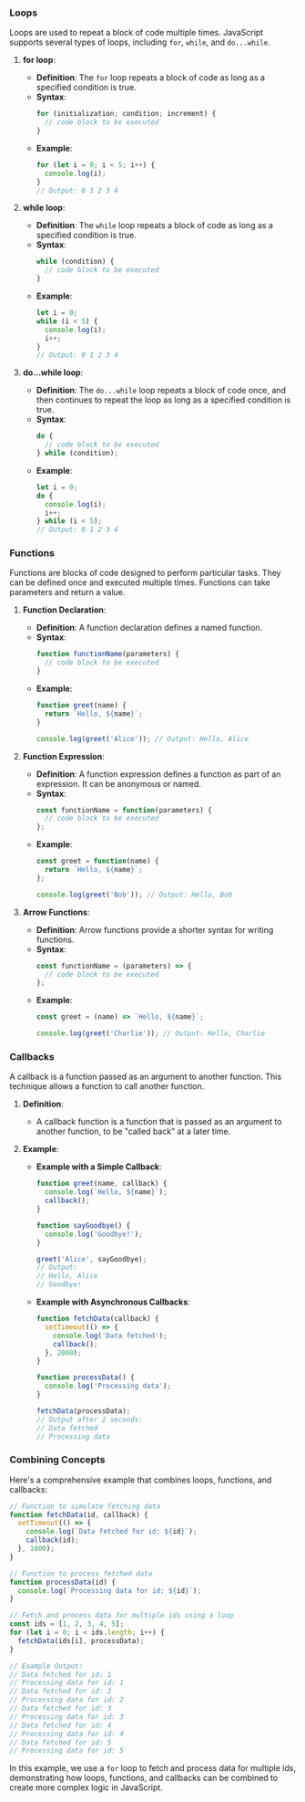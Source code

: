 
### Loops

Loops are used to repeat a block of code multiple times. JavaScript supports several types of loops, including `for`, `while`, and `do...while`.

1. **for loop**:
   - **Definition**: The `for` loop repeats a block of code as long as a specified condition is true.
   - **Syntax**:
     ```javascript
     for (initialization; condition; increment) {
       // code block to be executed
     }
     ```
   - **Example**:
     ```javascript
     for (let i = 0; i < 5; i++) {
       console.log(i);
     }
     // Output: 0 1 2 3 4
     ```

2. **while loop**:
   - **Definition**: The `while` loop repeats a block of code as long as a specified condition is true.
   - **Syntax**:
     ```javascript
     while (condition) {
       // code block to be executed
     }
     ```
   - **Example**:
     ```javascript
     let i = 0;
     while (i < 5) {
       console.log(i);
       i++;
     }
     // Output: 0 1 2 3 4
     ```

3. **do...while loop**:
   - **Definition**: The `do...while` loop repeats a block of code once, and then continues to repeat the loop as long as a specified condition is true.
   - **Syntax**:
     ```javascript
     do {
       // code block to be executed
     } while (condition);
     ```
   - **Example**:
     ```javascript
     let i = 0;
     do {
       console.log(i);
       i++;
     } while (i < 5);
     // Output: 0 1 2 3 4
     ```

### Functions

Functions are blocks of code designed to perform particular tasks. They can be defined once and executed multiple times. Functions can take parameters and return a value.

1. **Function Declaration**:
   - **Definition**: A function declaration defines a named function.
   - **Syntax**:
     ```javascript
     function functionName(parameters) {
       // code block to be executed
     }
     ```
   - **Example**:
     ```javascript
     function greet(name) {
       return `Hello, ${name}`;
     }
     
     console.log(greet('Alice')); // Output: Hello, Alice
     ```

2. **Function Expression**:
   - **Definition**: A function expression defines a function as part of an expression. It can be anonymous or named.
   - **Syntax**:
     ```javascript
     const functionName = function(parameters) {
       // code block to be executed
     };
     ```
   - **Example**:
     ```javascript
     const greet = function(name) {
       return `Hello, ${name}`;
     };
     
     console.log(greet('Bob')); // Output: Hello, Bob
     ```

3. **Arrow Functions**:
   - **Definition**: Arrow functions provide a shorter syntax for writing functions.
   - **Syntax**:
     ```javascript
     const functionName = (parameters) => {
       // code block to be executed
     };
     ```
   - **Example**:
     ```javascript
     const greet = (name) => `Hello, ${name}`;
     
     console.log(greet('Charlie')); // Output: Hello, Charlie
     ```

### Callbacks

A callback is a function passed as an argument to another function. This technique allows a function to call another function.

1. **Definition**:
   - A callback function is a function that is passed as an argument to another function, to be "called back" at a later time.

2. **Example**:
   - **Example with a Simple Callback**:
     ```javascript
     function greet(name, callback) {
       console.log(`Hello, ${name}`);
       callback();
     }

     function sayGoodbye() {
       console.log('Goodbye!');
     }

     greet('Alice', sayGoodbye);
     // Output:
     // Hello, Alice
     // Goodbye!
     ```

   - **Example with Asynchronous Callbacks**:
     ```javascript
     function fetchData(callback) {
       setTimeout(() => {
         console.log('Data fetched');
         callback();
       }, 2000);
     }

     function processData() {
       console.log('Processing data');
     }

     fetchData(processData);
     // Output after 2 seconds:
     // Data fetched
     // Processing data
     ```

### Combining Concepts

Here's a comprehensive example that combines loops, functions, and callbacks:

```javascript
// Function to simulate fetching data
function fetchData(id, callback) {
  setTimeout(() => {
    console.log(`Data fetched for id: ${id}`);
    callback(id);
  }, 1000);
}

// Function to process fetched data
function processData(id) {
  console.log(`Processing data for id: ${id}`);
}

// Fetch and process data for multiple ids using a loop
const ids = [1, 2, 3, 4, 5];
for (let i = 0; i < ids.length; i++) {
  fetchData(ids[i], processData);
}

// Example Output:
// Data fetched for id: 1
// Processing data for id: 1
// Data fetched for id: 2
// Processing data for id: 2
// Data fetched for id: 3
// Processing data for id: 3
// Data fetched for id: 4
// Processing data for id: 4
// Data fetched for id: 5
// Processing data for id: 5
```

In this example, we use a `for` loop to fetch and process data for multiple ids, demonstrating how loops, functions, and callbacks can be combined to create more complex logic in JavaScript.